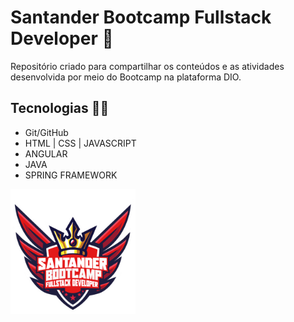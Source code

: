 # Santander Bootcamp Fullstack Developer :rocket: 

Repositório criado para compartilhar os conteúdos e as atividades desenvolvida por meio do Bootcamp na plataforma DIO.


 ## Tecnologias  :technologist:
  - Git/GitHub
  - HTML | CSS | JAVASCRIPT
  - ANGULAR
  - JAVA
  - SPRING FRAMEWORK

  <img src="https://github.com/ThiagoDanttas/Bootcamp-Fullstack-java-DIO/blob/master/assets/img/800fd098-3eef-45e9-9544-544ae396076c.png" width="200" height="200">
  
 
